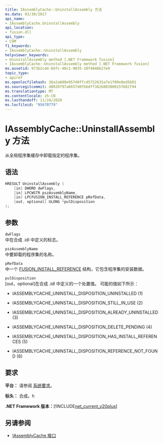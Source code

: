 ```yaml
---
title: IAssemblyCache::UninstallAssembly 方法
ms.date: 03/30/2017
api_name:
- IAssemblyCache.UninstallAssembly
api_location:
- fusion.dll
api_type:
- COM
f1_keywords:
- IAssemblyCache::UninstallAssembly
helpviewer_keywords:
- UninstallAssembly method [.NET Framework fusion]
- IAssemblyCache::UninstallAssembly method [.NET Framework fusion]
ms.assetid: 973b2c44-8dfc-40c1-9035-10f4846627e9
topic_type:
- apiref
ms.openlocfilehash: 36a2a609e95740ffc45722635a7e1f09e0ed5601
ms.sourcegitcommit: d8020797a6657d0fbbdff362b80300815f682f94
ms.translationtype: MT
ms.contentlocale: zh-CN
ms.lasthandoff: 11/24/2020
ms.locfileid: "95670779"
---
```

# <a name="iassemblycacheuninstallassembly-method"></a>IAssemblyCache::UninstallAssembly 方法

从全局程序集缓存中卸载指定的程序集。  
  
## <a name="syntax"></a>语法  
  
```cpp  
HRESULT UninstallAssembly (  
    [in] DWORD dwFlags,  
    [in] LPCWSTR pszAssemblyName,  
    [in] LPCFUSION_INSTALL_REFERENCE pRefData,  
    [out, optional] ULONG *pulDisposition  
);  
```  
  
## <a name="parameters"></a>参数  

 `dwFlags`  
 中在合成 .idl 中定义的标志。  
  
 `pszAssemblyName`  
 中要卸载的程序集的名称。  
  
 `pRefData`  
 中一个 [FUSION_INSTALL_REFERENCE](fusion-install-reference-structure.md) 结构，它包含程序集的安装数据。  
  
 `pulDisposition`  
 [out，optional]在合成 .idl 中定义的一个处置值。 可能的值如下所示：  
  
- IASSEMBLYCACHE_UNINSTALL_DISPOSITION_UNINSTALLED (1)   
  
- IASSEMBLYCACHE_UNINSTALL_DISPOSITION_STILL_IN_USE (2)   
  
- IASSEMBLYCACHE_UNINSTALL_DISPOSITION_ALREADY_UNINSTALLED (3)   
  
- IASSEMBLYCACHE_UNINSTALL_DISPOSITION_DELETE_PENDING (4)   
  
- IASSEMBLYCACHE_UNINSTALL_DISPOSITION_HAS_INSTALL_REFERENCES (5)   
  
- IASSEMBLYCACHE_UNINSTALL_DISPOSITION_REFERENCE_NOT_FOUND (6)   
  
## <a name="requirements"></a>要求  

 **平台：** 请参阅 [系统要求](../../get-started/system-requirements.md)。  
  
 **标头：** 合成。h  
  
 **.NET Framework 版本：**[!INCLUDE[net_current_v20plus](../../../../includes/net-current-v20plus-md.md)]  
  
## <a name="see-also"></a>另请参阅

- [IAssemblyCache 接口](iassemblycache-interface.md)
